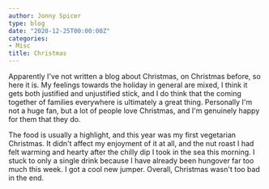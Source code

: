 ```yaml
---
author: Jonny Spicer
type: blog
date: "2020-12-25T00:00:00Z"
categories:
- Misc
title: Christmas
---
```

Apparently I've not written a blog about Christmas, on Christmas before, so here it is. My feelings towards the holiday in general are mixed, I think it gets both justified and
unjustified stick, and I do think that the coming together of families everywhere is ultimately a great thing. Personally I'm not a huge fan, but a lot of people love Christmas, and
I'm genuinely happy for them that they do.

The food is usually a highlight, and this year was my first vegetarian Christmas. It didn't affect my enjoyment of it at all, and the nut roast I had felt warming and hearty after the
chilly dip I took in the sea this morning. I stuck to only a single drink because I have already been hungover far too much this week. I got a cool new jumper. Overall, Christmas
wasn't too bad in the end.
